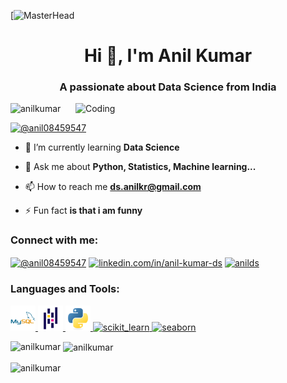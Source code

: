 [![MasterHead](https://i.pinimg.com/originals/59/26/7c/59267c2cc59f070f2e16713c8ef275c7.jpg)
<h1 align="center">Hi 👋, I'm Anil Kumar</h1>
<h3 align="center">A passionate about Data Science from India</h3>
<img align="right" alt="Coding" width="400" src="https://cdn.dribbble.com/users/1162077/screenshots/3848914/programmer.gif">

<p align="left"> <img src="https://komarev.com/ghpvc/?username=anilkumar&label=Profile%20views&color=0e75b6&style=flat" alt="anilkumar" /> </p>

<p align="left"> <a href="https://twitter.com/@anil08459547" target="blank"><img src="https://img.shields.io/twitter/follow/@anil08459547?logo=twitter&style=for-the-badge" alt="@anil08459547" /></a> </p>

- 🌱 I’m currently learning **Data Science**

- 💬 Ask me about **Python, Statistics, Machine learning...**

- 📫 How to reach me **ds.anilkr@gmail.com**

- ⚡ Fun fact **is that i am funny**

<h3 align="left">Connect with me:</h3>
<p align="left">
<a href="https://twitter.com/@anil08459547" target="blank"><img align="center" src="https://raw.githubusercontent.com/rahuldkjain/github-profile-readme-generator/master/src/images/icons/Social/twitter.svg" alt="@anil08459547" height="30" width="40" /></a>
<a href="https://linkedin.com/in/linkedin.com/in/anil-kumar-ds" target="blank"><img align="center" src="https://raw.githubusercontent.com/rahuldkjain/github-profile-readme-generator/master/src/images/icons/Social/linked-in-alt.svg" alt="linkedin.com/in/anil-kumar-ds" height="30" width="40" /></a>
<a href="https://kaggle.com/anilds" target="blank"><img align="center" src="https://raw.githubusercontent.com/rahuldkjain/github-profile-readme-generator/master/src/images/icons/Social/kaggle.svg" alt="anilds" height="30" width="40" /></a>
</p>

<h3 align="left">Languages and Tools:</h3>
<p align="left"> <a href="https://www.mysql.com/" target="_blank" rel="noreferrer"> <img src="https://raw.githubusercontent.com/devicons/devicon/master/icons/mysql/mysql-original-wordmark.svg" alt="mysql" width="40" height="40"/> </a> <a href="https://pandas.pydata.org/" target="_blank" rel="noreferrer"> <img src="https://raw.githubusercontent.com/devicons/devicon/2ae2a900d2f041da66e950e4d48052658d850630/icons/pandas/pandas-original.svg" alt="pandas" width="40" height="40"/> </a> <a href="https://www.python.org" target="_blank" rel="noreferrer"> <img src="https://raw.githubusercontent.com/devicons/devicon/master/icons/python/python-original.svg" alt="python" width="40" height="40"/> </a> <a href="https://scikit-learn.org/" target="_blank" rel="noreferrer"> <img src="https://upload.wikimedia.org/wikipedia/commons/0/05/Scikit_learn_logo_small.svg" alt="scikit_learn" width="40" height="40"/> </a> <a href="https://seaborn.pydata.org/" target="_blank" rel="noreferrer"> <img src="https://seaborn.pydata.org/_images/logo-mark-lightbg.svg" alt="seaborn" width="40" height="40"/> </a> </p>

<p><img align="left" src="https://github-readme-stats.vercel.app/api/top-langs?username=anilkumar&show_icons=true&locale=en&layout=compact" alt="anilkumar" /></p>

<p>&nbsp;<img align="center" src="https://github-readme-stats.vercel.app/api?username=anilkumar&show_icons=true&locale=en" alt="anilkumar" /></p>

<p><img align="center" src="https://github-readme-streak-stats.herokuapp.com/?user=anilkumar&" alt="anilkumar" /></p>
